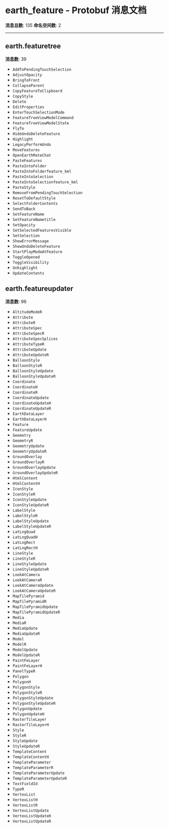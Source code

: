 # earth_feature - Protobuf 消息文档

**消息总数**: 135
**命名空间数**: 2

---

## earth.featuretree

**消息数**: 39

- `AddToPendingTouchSelection`
- `AdjustOpacity`
- `BringToFront`
- `CollapseParent`
- `CopyFeatureToClipboard`
- `CopyStyle`
- `Delete`
- `EditProperties`
- `EnterTouchSelectionMode`
- `FeatureTreeViewModelCommand`
- `FeatureTreeViewModelState`
- `FlyTo`
- `HideUndoDeleteFeature`
- `Highlight`
- `LegacyPerformUndo`
- `MoveFeatures`
- `OpenEarthMateChat`
- `PasteFeatures`
- `PasteIntoFolder`
- `PasteIntoFolderfeature_kml`
- `PasteIntoSelection`
- `PasteIntoSelectionfeature_kml`
- `PasteStyle`
- `RemoveFromPendingTouchSelection`
- `ResetToDefaultStyle`
- `SelectFolderContents`
- `SendToBack`
- `SetFeatureName`
- `SetFeatureNametitle`
- `SetOpacity`
- `SetSelectedFeaturesVisible`
- `SetSelection`
- `ShowErrorMessage`
- `ShowUndoDeleteFeature`
- `StartPlayModeAtFeature`
- `ToggleOpened`
- `ToggleVisibility`
- `Unhighlight`
- `UpdateContents`

## earth.featureupdater

**消息数**: 96

- `AltitudeModeR`
- `Attribute`
- `AttributeR`
- `AttributeSpec`
- `AttributeSpecR`
- `AttributeSpecSplices`
- `AttributeTypeR`
- `AttributeUpdate`
- `AttributeUpdateR`
- `BalloonStyle`
- `BalloonStyleR`
- `BalloonStyleUpdate`
- `BalloonStyleUpdateR`
- `Coordinate`
- `CoordinateH`
- `CoordinateR`
- `CoordinateUpdate`
- `CoordinateUpdateH`
- `CoordinateUpdateR`
- `EarthDataLayer`
- `EarthDataLayerH`
- `Feature`
- `FeatureUpdate`
- `Geometry`
- `GeometryR`
- `GeometryUpdate`
- `GeometryUpdateR`
- `GroundOverlay`
- `GroundOverlayR`
- `GroundOverlayUpdate`
- `GroundOverlayUpdateR`
- `HtmlContent`
- `HtmlContentH`
- `IconStyle`
- `IconStyleR`
- `IconStyleUpdate`
- `IconStyleUpdateR`
- `LabelStyle`
- `LabelStyleR`
- `LabelStyleUpdate`
- `LabelStyleUpdateR`
- `LatLngQuad`
- `LatLngQuadH`
- `LatLngRect`
- `LatLngRectH`
- `LineStyle`
- `LineStyleR`
- `LineStyleUpdate`
- `LineStyleUpdateR`
- `LookAtCamera`
- `LookAtCameraR`
- `LookAtCameraUpdate`
- `LookAtCameraUpdateR`
- `MapTilePyramid`
- `MapTilePyramidR`
- `MapTilePyramidUpdate`
- `MapTilePyramidUpdateR`
- `Media`
- `MediaR`
- `MediaUpdate`
- `MediaUpdateR`
- `Model`
- `ModelR`
- `ModelUpdate`
- `ModelUpdateR`
- `PaintFeLayer`
- `PaintFeLayerH`
- `PanelTypeR`
- `Polygon`
- `PolygonH`
- `PolygonStyle`
- `PolygonStyleR`
- `PolygonStyleUpdate`
- `PolygonStyleUpdateR`
- `PolygonUpdate`
- `PolygonUpdateH`
- `RasterTileLayer`
- `RasterTileLayerH`
- `Style`
- `StyleR`
- `StyleUpdate`
- `StyleUpdateR`
- `TemplateContent`
- `TemplateContentH`
- `TemplateParameter`
- `TemplateParameterR`
- `TemplateParameterUpdate`
- `TemplateParameterUpdateR`
- `TextFieldId`
- `TypeR`
- `VertexList`
- `VertexListH`
- `VertexListR`
- `VertexListUpdate`
- `VertexListUpdateH`
- `VertexListUpdateR`
